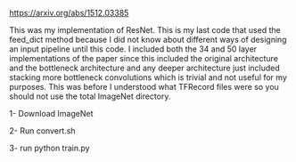 https://arxiv.org/abs/1512.03385

This was my implementation of ResNet.  This is my last code that used the feed_dict method because I did not know about different ways of designing an input pipeline until this code.  I included both the 34 and 50 layer implementations of the paper since this included the original architecture and the bottleneck architecture and any deeper architecture just included stacking more bottleneck convolutions which is trivial and not useful for my purposes.  This was before I understood what TFRecord files were so you should not use the total ImageNet directory.

1- Download ImageNet

2- Run convert.sh

3- run python train.py
